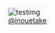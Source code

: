 <!--$layout: block-->

<!--#DocWithCatalog-->
  ![testimg](https://seedunk.com/notion2markdown/db/8dc57025d651a98bae4850aa3a0fa6ca.jpg)  
  [@inouetake](https://seedunk.com/notion2markdown/db/11079aeff3e2809fb563e450ca83da24.md?include=markdown&class=btn%20alt) 
<!--DocWithCatalog#-->



  